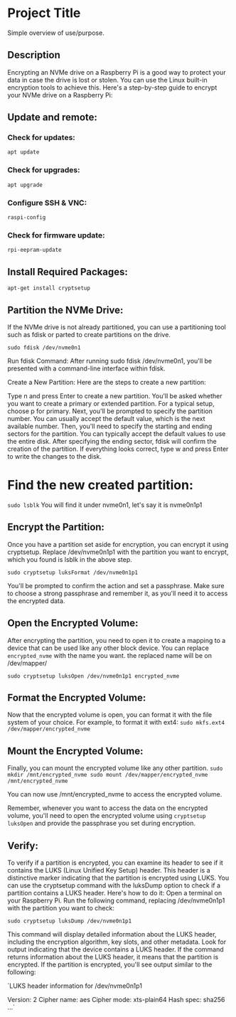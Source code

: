 # Project Title

Simple overview of use/purpose.

## Description

Encrypting an NVMe drive on a Raspberry Pi is a good way to protect your data in case the drive is lost or stolen. You can use the Linux built-in encryption tools to achieve this. Here's a step-by-step guide to encrypt your NVMe drive on a Raspberry Pi:

## Update and remote:

### Check for updates:
`apt update`

### Check for upgrades:
`apt upgrade`

### Configure SSH & VNC:
`raspi-config`

### Check for firmware update:
`rpi-eepram-update`

## Install Required Packages:
`apt-get install cryptsetup`

## Partition the NVMe Drive: 
If the NVMe drive is not already partitioned, you can use a partitioning tool such as fdisk or parted to create partitions on the drive.

`sudo fdisk /dev/nvme0n1`

Run fdisk Command: After running sudo fdisk /dev/nvme0n1, you'll be presented with a command-line interface within fdisk.

Create a New Partition: Here are the steps to create a new partition:

Type n and press Enter to create a new partition.
You'll be asked whether you want to create a primary or extended partition. For a typical setup, choose p for primary.
Next, you'll be prompted to specify the partition number. You can usually accept the default value, which is the next available number.
Then, you'll need to specify the starting and ending sectors for the partition. You can typically accept the default values to use the entire disk.
After specifying the ending sector, fdisk will confirm the creation of the partition. If everything looks correct, type w and press Enter to write the changes to the disk.

# Find the new created partition:
`sudo lsblk`
You will find it under nvme0n1, let's say it is nvme0n1p1

## Encrypt the Partition: 
Once you have a partition set aside for encryption, you can encrypt it using cryptsetup. Replace /dev/nvme0n1p1 with the partition you want to encrypt, which you found is lsblk in the above step.

`sudo cryptsetup luksFormat /dev/nvme0n1p1`

You'll be prompted to confirm the action and set a passphrase. Make sure to choose a strong passphrase and remember it, as you'll need it to access the encrypted data.

## Open the Encrypted Volume: 
After encrypting the partition, you need to open it to create a mapping to a device that can be used like any other block device.
You can replace `encrypted_nvme` with the name you want. the replaced name will be on /dev/mapper/

`sudo cryptsetup luksOpen /dev/nvme0n1p1 encrypted_nvme`

## Format the Encrypted Volume: 
Now that the encrypted volume is open, you can format it with the file system of your choice. For example, to format it with ext4:
`sudo mkfs.ext4 /dev/mapper/encrypted_nvme`

## Mount the Encrypted Volume: 
Finally, you can mount the encrypted volume like any other partition.
`sudo mkdir /mnt/encrypted_nvme
sudo mount /dev/mapper/encrypted_nvme /mnt/encrypted_nvme`

You can now use /mnt/encrypted_nvme to access the encrypted volume.

Remember, whenever you want to access the data on the encrypted volume, you'll need to open the encrypted volume using `cryptsetup luksOpen` and provide the passphrase you set during encryption.

## Verify:

To verify if a partition is encrypted, you can examine its header to see if it contains the LUKS (Linux Unified Key Setup) header. This header is a distinctive marker indicating that the partition is encrypted using LUKS.
You can use the cryptsetup command with the luksDump option to check if a partition contains a LUKS header. Here's how to do it:
Open a terminal on your Raspberry Pi.
Run the following command, replacing /dev/nvme0n1p1 with the partition you want to check:

`sudo cryptsetup luksDump /dev/nvme0n1p1`

This command will display detailed information about the LUKS header, including the encryption algorithm, key slots, and other metadata.
Look for output indicating that the device contains a LUKS header. If the command returns information about the LUKS header, it means that the partition is encrypted.
If the partition is encrypted, you'll see output similar to the following:

`LUKS header information for /dev/nvme0n1p1

Version:        2
Cipher name:    aes
Cipher mode:    xts-plain64
Hash spec:      sha256
...`




